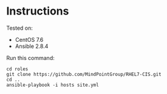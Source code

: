 # Instructions

Tested on:
- CentOS 7.6
- Ansible 2.8.4

Run this command:

    cd roles
    git clone https://github.com/MindPointGroup/RHEL7-CIS.git
    cd ..
    ansible-playbook -i hosts site.yml
